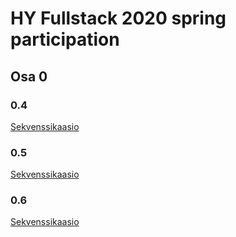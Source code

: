 # HY Fullstack 2020 spring participation

## Osa 0
### 0.4
[Sekvenssikaasio](Osa0/sekvenssikaavio.png)
### 0.5
[Sekvenssikaasio](Osa0/sekvenssikaavio2.png)
### 0.6
[Sekvenssikaasio](Osa0/sekvenssikaavio3.png)
